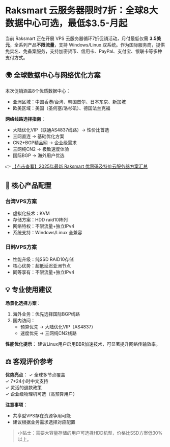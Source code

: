 # Raksmart 云服务器限时7折：全球8大数据中心可选，最低$3.5-月起

当前 Raksmart 正在开展 VPS 云服务器循环7折促销活动，月付最低仅需 **3.5美元**，全系列产品**不限流量**，支持 Windows/Linux 双系统。作为国际服务商，提供免实名、免备案服务，支持加密货币、信用卡、PayPal、支付宝、银联卡等多种支付方式。

## 🌍 全球数据中心与网络优化方案

本次促销涵盖8个优质数据中心：
- 亚洲区域：中国香港/台湾、韩国首尔、日本东京、新加坡
- 欧美区域：美国（圣何塞/洛杉矶）、德国法兰克福

**网络线路选择指南**：
- 大陆优化VIP（联通AS4837线路）→ 性价比首选
- 三网直连 → 基础优化方案
- CN2+BGP精品网 → 企业级需求
- 三网纯CN2 → 极致速度体验
- 国际BGP → 海外用户优选

👉 [【点击查看】2025年最新 Raksmart 优惠码及特价云服务器方案汇总](https://bit.ly/raksmart)

## 🚀 核心产品配置

### 台湾VPS方案
- 虚拟化技术：KVM
- 存储方案：HDD raid10阵列
- 网络特权：不限流量+独立IPv4
- 系统支持：Windows/Linux 全兼容

### 日韩VPS方案
- 性能升级：纯SSD RAID10存储
- 核心优势：超低延迟亚洲节点
- 同等享有：不限流量+独立IPv4

## 💡 专业使用建议

**场景化选择方案**：
1. 海外业务：优先选择国际BGP线路
2. 国内访问：
   - 预算优先 → 大陆优化VIP（AS4837）
   - 速度优先 → 三网纯CN2线路

**性能优化提示**：
建议Linux用户启用BBR加速技术，可显著提升网络传输效率。

## ⚖️ 客观评价参考

**优势亮点**：
✓ 全球多节点覆盖  
✓ 7*24小时中文支持  
✓ 灵活的退款政策  
✓ 企业级物理机可选（高预算用户）

**注意事项**：
- 共享型VPS存在资源争用可能
- 建议根据业务需求选择对应配置

> 小贴士：需要大容量存储的用户可选择HDD机型，价格比SSD方案低30%以上。